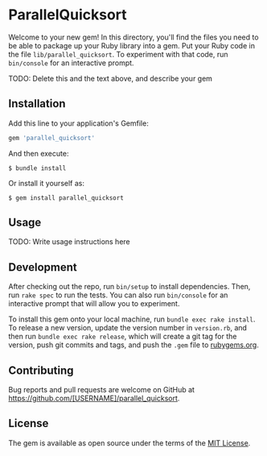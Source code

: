 # ParallelQuicksort

Welcome to your new gem! In this directory, you'll find the files you need to be able to package up your Ruby library into a gem. Put your Ruby code in the file `lib/parallel_quicksort`. To experiment with that code, run `bin/console` for an interactive prompt.

TODO: Delete this and the text above, and describe your gem

## Installation

Add this line to your application's Gemfile:

```ruby
gem 'parallel_quicksort'
```

And then execute:

    $ bundle install

Or install it yourself as:

    $ gem install parallel_quicksort

## Usage

TODO: Write usage instructions here

## Development

After checking out the repo, run `bin/setup` to install dependencies. Then, run `rake spec` to run the tests. You can also run `bin/console` for an interactive prompt that will allow you to experiment.

To install this gem onto your local machine, run `bundle exec rake install`. To release a new version, update the version number in `version.rb`, and then run `bundle exec rake release`, which will create a git tag for the version, push git commits and tags, and push the `.gem` file to [rubygems.org](https://rubygems.org).

## Contributing

Bug reports and pull requests are welcome on GitHub at https://github.com/[USERNAME]/parallel_quicksort.


## License

The gem is available as open source under the terms of the [MIT License](https://opensource.org/licenses/MIT).
